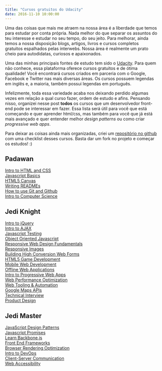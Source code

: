 ```yaml
---
title: "Cursos gratuitos do Udacity"
date: 2016-11-10 10:00:00
---
```


Uma das coisas que mais me atraem na nossa área é a liberdade que temos para estudar por conta própria. Nada melhor do que separar os assuntos do teu interesse e estudar no seu tempo, do seu jeito. Para melhorar, ainda temos a nossa disposição blogs, artigos, livros e cursos completos gratuitos espalhados pelas interwebs. Nossa área é realmente um prato cheio para autodidatas, curiosos e apaixonados.

Uma das minhas principais fontes de estudo tem sido o [Udacity](https://br.udacity.com/). Para quem não conhece, essa plataforma oferece cursos gratuitos e de ótima qualidade! Você encontrará cursos criados em parceria com o Google, Facebook e Twitter nas mais diversas áreas. Os cursos possuem legendas em inglês e, a maioria, também possui legendas em português. 

Infelizmente, toda essa variedade acaba nos deixando perdido algumas vezes em relação a qual curso fazer, ordem de estudo e afins. Pensando nisso, organizei nesse post **todos** os cursos que um desenvolvedor front-end pode se interessar em fazer. Essa lista será útil para você que está começando e quer aprender html/css, mas também para você que já está mais avançado e quer entender melhor _design patterns_ ou como criar _progressive web apps_.

Para deixar as coisas ainda mais organizadas, criei um [repositório no github](https://github.com/cauequeiroz/udacity-course-checklist) com uma checklist desses cursos. Basta dar um fork no projeto e começar os estudos! :)

## Padawan

[Intro to HTML and CSS](https://br.udacity.com/course/intro-to-html-and-css--ud304)  
[Javascript Basics](https://br.udacity.com/course/javascript-basics--ud804)  
[HTML5 Canvas](https://br.udacity.com/course/html5-canvas--ud292)  
[Writing READMEs](https://br.udacity.com/course/writing-readmes--ud777)  
[How to use Git and Github](https://br.udacity.com/course/how-to-use-git-and-github--ud775/)  
[Intro to Computer Science](https://br.udacity.com/course/intro-to-computer-science--cs101)

## Jedi Knight

[Intro to jQuery](https://br.udacity.com/course/intro-to-jquery--ud245)  
[Intro to AJAX](https://br.udacity.com/course/intro-to-ajax--ud110)  
[Javascript Testing](https://br.udacity.com/course/javascript-testing--ud549)  
[Object Oriented Javascript](https://br.udacity.com/course/object-oriented-javascript--ud015)  
[Responsive Web Design Fundamentals](https://br.udacity.com/course/responsive-web-design-fundamentals--ud893)  
[Responsive Images](https://br.udacity.com/course/responsive-images--ud882)  
[Building High Conversion Web Forms](https://br.udacity.com/course/building-high-conversion-web-forms--ud890/)  
[HTML5 Game Development](https://br.udacity.com/course/html5-game-development--cs255/)  
[Mobile Web Development](https://br.udacity.com/course/mobile-web-development--cs256/)  
[Offline Web Applications](https://br.udacity.com/course/offline-web-applications--ud899)  
[Intro to Progressive Web Apps](https://br.udacity.com/course/intro-to-progressive-web-apps--ud811)  
[Web Performance Optimization](https://br.udacity.com/course/website-performance-optimization--ud884)  
[Web Tooling & Automation](https://br.udacity.com/course/web-tooling-automation--ud892)  
[Google Maps APIs](https://br.udacity.com/course/google-maps-apis--ud864)  
[Technical Interview](https://br.udacity.com/course/technical-interview--ud513)  
[Product Design](https://br.udacity.com/course/product-design--ud509/)

## Jedi Master

[JavaScript Design Patterns](https://br.udacity.com/course/javascript-design-patterns--ud989)  
[Javascript Promises](https://br.udacity.com/course/javascript-promises--ud898)  
[Learn Backbone.js](https://br.udacity.com/course/learn-backbonejs--ud990)  
[Front End Frameworks](https://br.udacity.com/course/front-end-frameworks--ud894)  
[Browser Rendering Optimization](https://br.udacity.com/course/browser-rendering-optimization--ud860)  
[Intro to DevOps](https://br.udacity.com/course/intro-to-devops--ud611/)  
[Client-Server Communication](https://br.udacity.com/course/client-server-communication--ud897)  
[Web Accessibility](https://br.udacity.com/course/web-accessibility--ud891)
